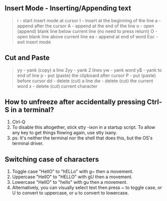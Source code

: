 ## Insert Mode - Inserting/Appending text
> i - start insert mode at cursor
> I - insert at the beginning of the line
> a - append after the cursor
> A - append at the end of the line
> o - open (append) blank line below current line (no need to press return)
> O - open blank line above current line
> ea - append at end of word
> Esc - exit insert mode

## Cut and Paste
> yy - yank (copy) a line
> 2yy - yank 2 lines
> yw - yank word
> y$ - yank to end of line
> p - put (paste) the clipboard after cursor
> P - put (paste) before cursor
> dd - delete (cut) a line
> dw - delete (cut) the current word
> x - delete (cut) current character

## How to unfreeze after accidentally pressing Ctrl-S in a terminal?
1. Ctrl-Q
2. To disable this altogether, stick stty -ixon in a startup script. To allow any key to get things flowing again, use stty ixany.
3. ps: It's neither the terminal nor the shell that does this, but the OS's terminal driver.

## Switching case of characters
1. Toggle case "HellO" to "hELLo" with g~ then a movement.
2. Uppercase "HellO" to "HELLO" with gU then a movement.
3. Lowercase "HellO" to "hello" with gu then a movement.
4. Alternatively, you can visually select text then press ~ to toggle case, or U to convert to uppercase, or u to convert to lowercase.

